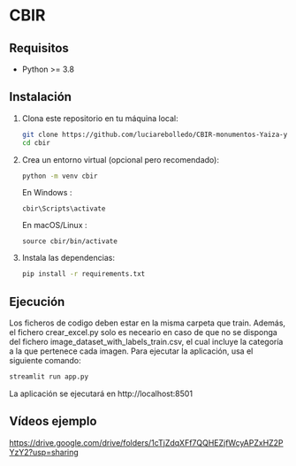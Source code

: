 # CBIR

## Requisitos

- Python >= 3.8

## Instalación
1. Clona este repositorio en tu máquina local:

    ```bash
    git clone https://github.com/luciarebolledo/CBIR-monumentos-Yaiza-y-Lucia
    cd cbir
    ```
2. Crea un entorno virtual (opcional pero recomendado):

    ```bash
    python -m venv cbir
    ```
    
    En Windows :
    ```
    cbir\Scripts\activate
    ```
    
    En macOS/Linux :
    ```
    source cbir/bin/activate  
    ```

3. Instala las dependencias:

    ```bash
    pip install -r requirements.txt
    ```

## Ejecución
Los ficheros de codigo deben estar en la misma carpeta que train.
Además, el fichero crear_excel.py solo es neceario en caso de que no se disponga del fichero image_dataset_with_labels_train.csv, el cual incluye la categoría a la que pertenece cada imagen.
Para ejecutar la aplicación, usa el siguiente comando:

```bash
streamlit run app.py
```
La aplicación se ejecutará en http://localhost:8501

## Vídeos ejemplo
https://drive.google.com/drive/folders/1cTjZdqXFf7QQHEZjfWcyAPZxHZ2PYzY2?usp=sharing
